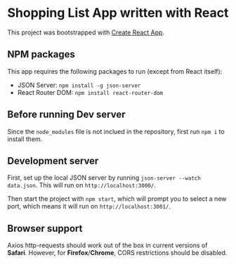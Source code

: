 # Shopping List App written with React

This project was bootstrapped with [Create React App](https://github.com/facebook/create-react-app).


## NPM packages

This app requires the following packages to run (except from React itself):
- JSON Server: `npm install -g json-server`
- React Router DOM: `npm install react-router-dom`

## Before running Dev server

Since the `node_modules` file is not inclued in the repository, first run `npm i` to install them.


## Development server

First, set up the local JSON server by running `json-server --watch data.json`. This will run on `http://localhost:3000/`. 

Then start the project with `npm start`, which will prompt you to select a new port, which means it will run on `http://localhost:3001/`.


## Browser support
Axios http-requests should work out of the box in current versions of **Safari**. However, for **Firefox**/**Chrome**, CORS restrictions should be disabled.


